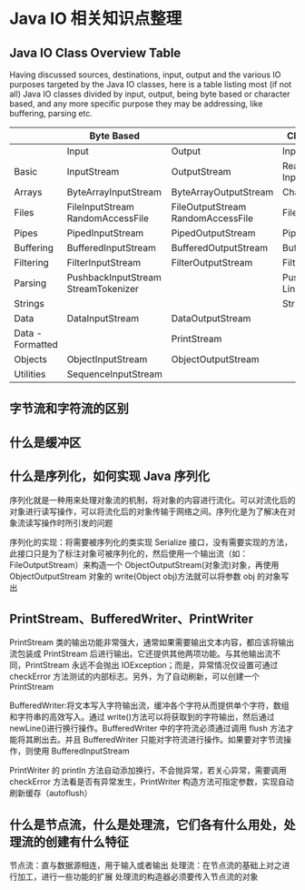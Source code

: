 # Java IO 相关知识点整理

## Java IO Class Overview Table

Having discussed sources, destinations, input, output and the various IO purposes targeted by the Java IO classes, here is a table listing most (if not all) Java IO classes divided by input, output, being byte based or character based, and any more specific purpose they may be addressing, like buffering, parsing etc.

|                  | Byte Based                          |                                   | Character Based                 |                           |
| ---------------- | ----------------------------------- | --------------------------------- | ------------------------------- | ------------------------- |
|                  | Input                               | Output                            | Input                           | Output                    |
| Basic            | InputStream                         | OutputStream                      | Reader InputStreamReader        | Writer OutputStreamWriter |
| Arrays           | ByteArrayInputStream                | ByteArrayOutputStream             | CharArrayReader                 | CharArrayWriter           |
| Files            | FileInputStream RandomAccessFile    | FileOutputStream RandomAccessFile | FileReader                      | FileWriter                |
| Pipes            | PipedInputStream                    | PipedOutputStream                 | PipedReader                     | PipedWriter               |
| Buffering        | BufferedInputStream                 | BufferedOutputStream              | BufferedReader                  | BufferedWriter            |
| Filtering        | FilterInputStream                   | FilterOutputStream                | FilterReader                    | FilterWriter              |
| Parsing          | PushbackInputStream StreamTokenizer |                                   | PushbackReader LineNumberReader |                           |
| Strings          |                                     |                                   | StringReader                    | StringWriter              |
| Data             | DataInputStream                     | DataOutputStream                  |                                 |                           |
| Data - Formatted |                                     | PrintStream                       |                                 | PrintWriter               |
| Objects          | ObjectInputStream                   | ObjectOutputStream                |                                 |                           |
| Utilities        | SequenceInputStream                 |                                   |                                 |                           |

## 字节流和字符流的区别

## 什么是缓冲区

## 什么是序列化，如何实现 Java 序列化

序列化就是一种用来处理对象流的机制，将对象的内容进行流化。可以对流化后的对象进行读写操作，可以将流化后的对象传输于网络之间。序列化是为了解决在对象流读写操作时所引发的问题

序列化的实现：将需要被序列化的类实现 Serialize 接口，没有需要实现的方法，此接口只是为了标注对象可被序列化的，然后使用一个输出流（如：FileOutputStream）来构造一个 ObjectOutputStream(对象流)对象，再使用 ObjectOutputStream 对象的 write(Object obj)方法就可以将参数 obj 的对象写出

## PrintStream、BufferedWriter、PrintWriter

PrintStream 类的输出功能非常强大，通常如果需要输出文本内容，都应该将输出流包装成 PrintStream 后进行输出。它还提供其他两项功能。与其他输出流不同，PrintStream 永远不会抛出 IOException；而是，异常情况仅设置可通过 checkError 方法测试的内部标志。另外，为了自动刷新，可以创建一个 PrintStream

BufferedWriter:将文本写入字符输出流，缓冲各个字符从而提供单个字符，数组和字符串的高效写入。通过 write()方法可以将获取到的字符输出，然后通过 newLine()进行换行操作。BufferedWriter 中的字符流必须通过调用 flush 方法才能将其刷出去。并且 BufferedWriter 只能对字符流进行操作。如果要对字节流操作，则使用 BufferedInputStream

PrintWriter 的 println 方法自动添加换行，不会抛异常，若关心异常，需要调用 checkError 方法看是否有异常发生，PrintWriter 构造方法可指定参数，实现自动刷新缓存（autoflush）

## 什么是节点流，什么是处理流，它们各有什么用处，处理流的创建有什么特征

节点流：直与数据源相连，用于输入或者输出
处理流：在节点流的基础上对之进行加工，进行一些功能的扩展
处理流的构造器必须要传入节点流的对象
